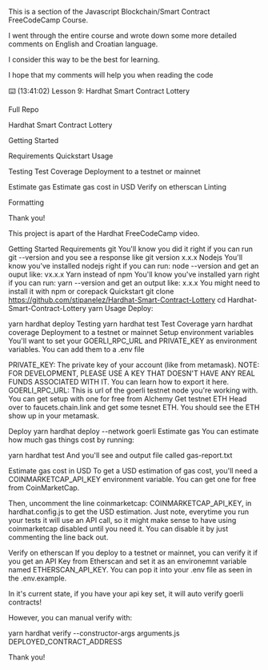 This is a section of the Javascript Blockchain/Smart Contract FreeCodeCamp Course.

I went through the entire course and wrote down some more detailed comments on English and Croatian language.

I consider this way to be the best for learning.

I hope that my comments will help you when reading the code

⌨️ (13:41:02) Lesson 9: Hardhat Smart Contract Lottery

Full Repo

Hardhat Smart Contract Lottery

Getting Started

Requirements
Quickstart
Usage

Testing
Test Coverage
Deployment to a testnet or mainnet

Estimate gas
Estimate gas cost in USD
Verify on etherscan
Linting

Formatting

Thank you!

This project is apart of the Hardhat FreeCodeCamp video.

Getting Started
Requirements
git
You'll know you did it right if you can run git --version and you see a response like git version x.x.x
Nodejs
You'll know you've installed nodejs right if you can run:
node --version and get an ouput like: vx.x.x
Yarn instead of npm
You'll know you've installed yarn right if you can run:
yarn --version and get an output like: x.x.x
You might need to install it with npm or corepack
Quickstart
git clone https://github.com/stipanelez/Hardhat-Smart-Contract-Lottery
cd Hardhat-Smart-Contract-Lottery
yarn
Usage
Deploy:

yarn hardhat deploy
Testing
yarn hardhat test
Test Coverage
yarn hardhat coverage
Deployment to a testnet or mainnet
Setup environment variables
You'll want to set your GOERLI_RPC_URL and PRIVATE_KEY as environment variables. You can add them to a .env file

PRIVATE_KEY: The private key of your account (like from metamask). NOTE: FOR DEVELOPMENT, PLEASE USE A KEY THAT DOESN'T HAVE ANY REAL FUNDS ASSOCIATED WITH IT.
You can learn how to export it here.
GOERLI_RPC_URL: This is url of the goerli testnet node you're working with. You can get setup with one for free from Alchemy
Get testnet ETH
Head over to faucets.chain.link and get some tesnet ETH. You should see the ETH show up in your metamask.

Deploy
yarn hardhat deploy --network goerli
Estimate gas
You can estimate how much gas things cost by running:

yarn hardhat test
And you'll see and output file called gas-report.txt

Estimate gas cost in USD
To get a USD estimation of gas cost, you'll need a COINMARKETCAP_API_KEY environment variable. You can get one for free from CoinMarketCap.

Then, uncomment the line coinmarketcap: COINMARKETCAP_API_KEY, in hardhat.config.js to get the USD estimation. Just note, everytime you run your tests it will use an API call, so it might make sense to have using coinmarketcap disabled until you need it. You can disable it by just commenting the line back out.

Verify on etherscan
If you deploy to a testnet or mainnet, you can verify it if you get an API Key from Etherscan and set it as an environemnt variable named ETHERSCAN_API_KEY. You can pop it into your .env file as seen in the .env.example.

In it's current state, if you have your api key set, it will auto verify goerli contracts!

However, you can manual verify with:

yarn hardhat verify --constructor-args arguments.js DEPLOYED_CONTRACT_ADDRESS

Thank you!
